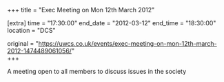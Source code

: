 +++
title = "Exec Meeting on Mon 12th March 2012"

[extra]
time = "17:30:00"
end_date = "2012-03-12"
end_time = "18:30:00"
location = "DCS"

original = "https://uwcs.co.uk/events/exec-meeting-on-mon-12th-march-2012-1474489061056/"    
+++

A meeting open to all members to discuss issues in the society

